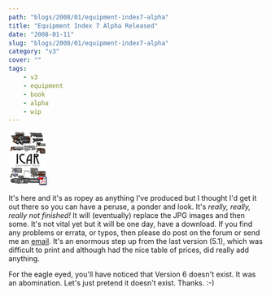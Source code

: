```yaml
---
path: "blogs/2008/01/equipment-index7-alpha"
title: "Equipment Index 7 Alpha Released"
date: "2008-01-11"
slug: "blogs/2008/01/equipment-index7-alpha"
category: "v3"
cover: ""
tags:
    - v3
    - equipment
    - book
    - alpha
    - wip
---
```


![The front cover of the version 7 equipment index](./images/books-v3-equipmentindex.gif)

It's here and it's as ropey as anything I've produced but I thought I'd get it out there so you can have a peruse, a ponder and look. It's *really, really, really not finished!* It will (eventually) replace the JPG images and then some. It's not vital yet but it will be one day, have a download. If you find any problems or errata, or typos, then please do post on the forum or send me an [email](mailto:roblang@icar.co.uk). It's an enormous step up from the last version (5.1), which was difficult to print and although had the nice table of prices, did really add anything.

For the eagle eyed, you'll have noticed that Version 6 doesn't exist. It was an abomination. Let's just pretend it doesn't exist. Thanks. :-)